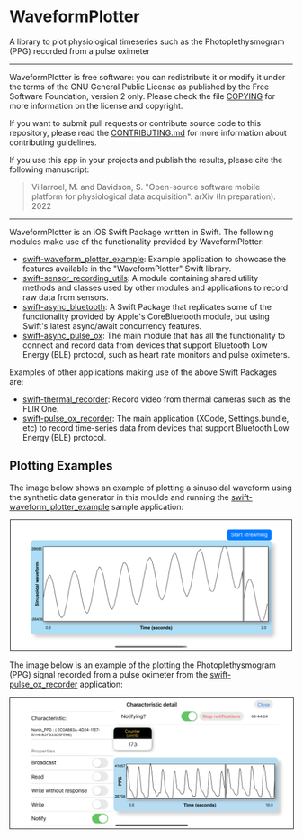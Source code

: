 # WaveformPlotter

A library to plot physiological timeseries such as the Photoplethysmogram (PPG)
 recorded from a pulse oximeter

---

WaveformPlotter is free software: you can redistribute it or modify it under 
the terms of the GNU General Public License as published by the Free Software
Foundation, version 2 only. Please check the file [COPYING](COPYING) for more
information on the license and copyright.

If you want to submit pull requests or contribute source code to this 
repository, please read the [CONTRIBUTING.md](CONTRIBUTING.md) for
more information about contributing guidelines.

If you use this app in your projects and publish the results, please cite the
following manuscript:

> Villarroel, M. and Davidson, S. "Open-source software mobile platform for
physiological data acquisition". arXiv (In preparation). 2022

---

WaveformPlotter is an iOS Swift Package written in Swift. The following modules
make use of the functionality provided by WaveformPlotter:

- [swift-waveform_plotter_example](https://github.com/maurovm/swift-waveform_plotter_example): 
Example application to showcase the features available in the "WaveformPlotter"
Swift library.
- [swift-sensor_recording_utils](https://github.com/maurovm/swift-sensor_recording_utils):
A module containing shared utility methods and classes used by other modules 
and applications to record raw data from sensors. 
- [swift-async_bluetooth](https://github.com/maurovm/swift-async_bluetooth): 
A Swift Package that replicates some of the functionality provided by Apple's 
CoreBluetooth module, but using Swift's latest async/await concurrency features.
- [swift-async_pulse_ox](https://github.com/maurovm/swift-async_pulse_ox): 
The main module that has all the functionality to connect and record data from
devices that support Bluetooth Low Energy (BLE) protocol, such as heart rate 
monitors and pulse oximeters. 

Examples of other applications making use of the above Swift Packages are:

- [swift-thermal_recorder](https://github.com/maurovm/swift-thermal_recorder): 
Record video from thermal cameras such as the FLIR One.
- [swift-pulse_ox_recorder](https://github.com/maurovm/swift-pulse_ox_recorder): 
The main application (XCode, Settings.bundle, etc) to record time-series data 
from devices that support Bluetooth Low Energy (BLE) protocol.

## Plotting Examples

The image below shows an example of plotting a sinusoidal waveform using the
synthetic data generator in this moulde and running the
[swift-waveform_plotter_example](https://github.com/maurovm/swift-waveform_plotter_example)
sample application:


<p align="center">
    <kbd>
    <img src="./doc/figures/sinusoidal_plot.png" 
         alt="Patient information screen" width="500" border=1 />
    </kbd>
</p>


The image below is an example of the plotting the Photoplethysmogram (PPG)
signal recorded from a pulse oximeter from the
[swift-pulse_ox_recorder](https://github.com/maurovm/swift-pulse_ox_recorder)
application:


<p align="center">
    <kbd>
    <img src="./doc/figures/ble_nppg_detail_landscape.png" 
         alt="Patient information screen" width="600" border=1 />
    </kbd>
</p>


